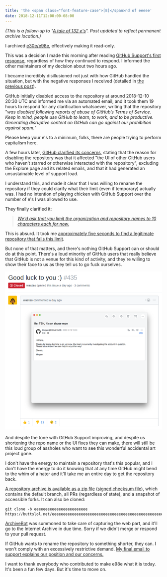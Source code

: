 ```yaml
---
title: 'the <span class="font-feature-case">[E]</span>nd of eeeee'
date: 2018-12-11T12:00:00-08:00
---
```


_(This is a follow-up to "[A tale of 132 e's](/blog/e98e/)". Post updated to reflect permanent archive location.)_

I archived [e30e/e98e](https://github.com/eeeeeeeeeeeeeeeeeeeeeeeeeeeeeeee/eeeeeeeeeeeeeeeeeeeeeeeeeeeeeeeeeeeeeeeeeeeeeeeeeeeeeeeeeeeeeeeeeeeeeeeeeeeeeeeeeeeeeeeeeeeeeeeeeeee), effectively making it read-only.

This was a decision I made this morning after reading [GitHub Support's first response](github-email-1.txt), regardless of how they continued to respond. I informed the other maintainers of my decision about two hours ago.

I became incredibly disillusioned not just with how GitHub handled the situation, but with the negative responses I received (detailed in [the previous post](../e98e/)).

GitHub initially disabled access to the repository at around 2018-12-10 20:30 UTC and informed me via an automated email, and it took them 19 hours to respond for any clarification whatsoever, writing that the repository "_was disabled following reports of abuse of GitHub’s Terms of Service. Keep in mind, people use GitHub to learn, to work, and to be productive. Generating disruptive content on GitHub can go against our prohibition against spam._"

Please keep your e's to a minimum, folks, there are people trying to perform capitalism here.

A few hours later, [GitHub clarified its concerns](github-email-2.txt), stating that the reason for disabling the repository was that it affected "the UI of other GitHub users who haven’t starred or otherwise interacted with the repository", excluding the Explore page and its related emails, and that it had generated an unsustainable level of support load.

I understand this, and made it clear that I was willing to rename the repository if they could clarify what their limit (even if temporary) actually was. I had no intention of playing chicken with GitHub Support over the number of e's I was allowed to use.

They finally clarified it:

> [_We'd ask that you limit the organization and repository names to 10 characters each for now._](github-email-3.txt)

This is absurd. It took me [approximately five seconds to find a legitimate repository that fails this limit](https://github.com/rust-lang-nursery/edition-guide).

But none of that matters, and there's nothing GitHub Support can or should do at this point. There's a loud minority of GitHub users that really believe that GitHub is not a venue for this kind of activity, and they're willing to show their face to us as they tell us to go fuck ourselves.

[!["Good luck to you :)", and an email response from GitHub Support from an email with the subject "TBH, it's an abuse repo"](github-asshole.png)](https://github.com/eeeeeeeeeeeeeeeeeeeeeeeeeeeeeeee/eeeeeeeeeeeeeeeeeeeeeeeeeeeeeeeeeeeeeeeeeeeeeeeeeeeeeeeeeeeeeeeeeeeeeeeeeeeeeeeeeeeeeeeeeeeeeeeeeeee/issues/435)

And despite the tone with GitHub Support improving, and despite us shortening the repo name or the UI fixes they can make, there will still be this loud group of assholes who want to see this wonderful accidental art project gone.

I don't have the energy to maintain a repository that's this popular, and I don't have the energy to do it knowing that at any time GitHub might bend to the whim of a hater and it'll take me an entire day to get the repository back.

[A repository archive is available as a zip file](https://buttslol.net/eeeeeeeeeeeeeeeeeeeeeeeeeeeeeeeeeeeeeeeeeeeeeeeeeeeeeeeeeeeeeeeeeeeeeeeeeeeeeeeeeeeeeeeeeeeeeeeeeeee.git.zip) ([signed checksum file](e98e-sha512sum.txt)), which contains the default branch, all PRs (regardless of state), and a snapshot of accessible forks. It can also be cloned:

```
git clone -b eeeeeeeeeeeeeeeeeeeeeeee https://buttslol.net/eeeeeeeeeeeeeeeeeeeeeeeeeeeeeeeeeeeeeeeeeeeeeeeeeeeeeeeeeeeeeeeeeeeeeeeeeeeeeeeeeeeeeeeeeeeeeeeeeeee.git
```

[ArchiveBot](https://www.archiveteam.org/index.php?title=ArchiveBot) was summoned to take care of capturing the web part, and it'll go to the Internet Archive in due time. Sorry if we didn't merge or respond to your pull request.

If GitHub wants to rename the repository to something shorter, they can. I won't comply with an excessively restrictive demand. [My final email to support explains our position and our concerns.](github-email-4.txt)

I want to thank everybody who contributed to make e98e what it is today. It's been a fun few days. But it's time to move on.
